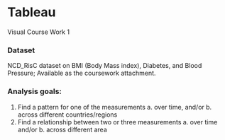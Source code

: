 # Tableau
Visual Course Work 1

### Dataset
NCD_RisC dataset on BMI (Body Mass index), Diabetes, and Blood Pressure; Available as the 
coursework attachment.

### Analysis goals:
1. Find a pattern for one of the measurements
  a. over time, and/or
  b. across different countries/regions
2. Find a relationship between two or three measurements
  a. over time and/or
  b. across different area
